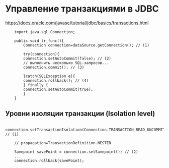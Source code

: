 # Управление транзакциями в JDBC

https://docs.oracle.com/javase/tutorial/jdbc/basics/transactions.html

```
    import java.sql.Connection;
    
    public void tr_func(){
        Connection connection=dataSource.getConnection(); // (1)

        try(connection){
        connection.setAutoCommit(false); // (2)
        // выполнить несколько SQL-запросов...
        connection.commit(); // (3)

        }catch(SQLException e){
        connection.rollback(); // (4)
        } finally {
        connection.setAutoCommit(true); 
        }
    }
```


## Уровни изоляции транзакции (Isolation level)

```
    connection.setTransactionIsolation(Connection.TRANSACTION_READ_UNCOMMITTED); // (1)
    
    // propagation=TransactionDefinition.NESTED
    
    Savepoint savePoint = connection.setSavepoint(); // (2)
    ...
    connection.rollback(savePoint);
```